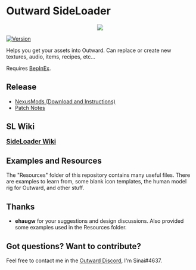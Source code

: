 # Outward SideLoader

<p align="center">
<img align="center" src="https://i.imgur.com/9rxjYNT.png">
</p>

[![Version](https://img.shields.io/badge/BepInEx-5.0.1-green.svg)](https://github.com/BepInEx/BepInEx)

Helps you get your assets into Outward. Can replace or create new textures, audio, items, recipes, etc...

Requires [BepInEx](https://github.com/BepInEx/BepInEx).

## Release

* [NexusMods (Download and Instructions)](https://www.nexusmods.com/outward/mods/96)
* [Patch Notes](https://github.com/sinaioutlander/Outward-SideLoader/releases)

## SL Wiki

<big><b>[SideLoader Wiki](https://github.com/sinaioutlander/Outward-SideLoader/wiki)</b></big>

## Examples and Resources

The "Resources" folder of this repository contains many useful files. There are examples to learn from, some blank icon templates, the human model rig for Outward, and other stuff. 

## Thanks
* <b>ehaugw</b> for your suggestions and design discussions. Also provided some examples used in the Resources folder.

## Got questions? Want to contribute?

Feel free to contact me in the [Outward Discord](discord.gg/outward), I'm Sinai#4637.
